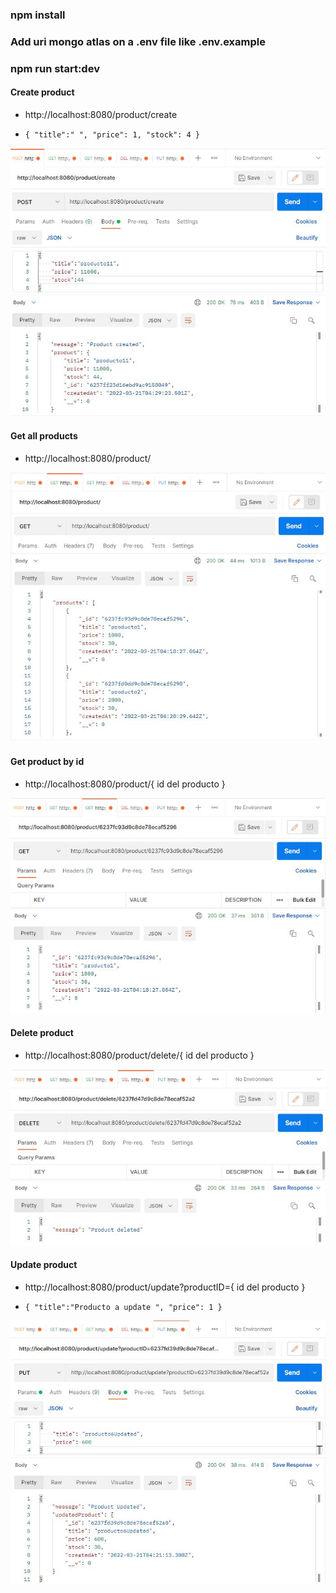 ### npm install
### Add uri mongo atlas on a .env file like .env.example
### npm run start:dev

#### Create product
  - http://localhost:8080/product/create
  
  - `{
    "title":" ",
    "price": 1,
    "stock": 4
    }`
  
  ![alt text](https://github.com/Martin-J-Larre/desafio-reformar-para-usar-otro-fw/blob/main/assets/nest-1.JPG?raw=true)
  
  #### Get all products
  - http://localhost:8080/product/
  
  ![alt text](https://github.com/Martin-J-Larre/desafio-reformar-para-usar-otro-fw/blob/main/assets/nest-2.JPG?raw=true)

  #### Get product by id
  - http://localhost:8080/product/{ id del producto }
  
  ![alt text](https://github.com/Martin-J-Larre/desafio-reformar-para-usar-otro-fw/blob/main/assets/nest-3.JPG?raw=true)
  
   #### Delete product
  - http://localhost:8080/product/delete/{ id del producto }
  
  ![alt text](https://github.com/Martin-J-Larre/desafio-reformar-para-usar-otro-fw/blob/main/assets/nest-4.JPG?raw=true)
  
  #### Update product
  - http://localhost:8080/product/update?productID={ id del producto }
  
  - `{
    "title":"Producto a update ",
    "price": 1
    }`
  
  ![alt text](https://github.com/Martin-J-Larre/desafio-reformar-para-usar-otro-fw/blob/main/assets/nest-5.JPG?raw=true)

  

